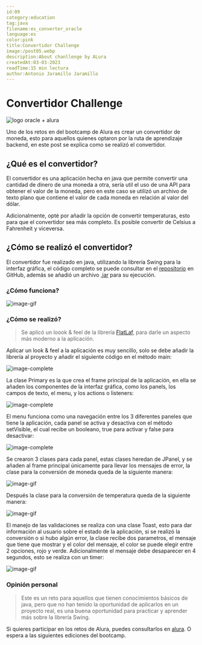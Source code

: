 ```yaml
---
id:09
category:education
tag:java
filename:es_converter_oracle
language:es
color:pink
title:Convertidor Challenge
image:/post05.webp
description:About chanllenge by ALura
createdAt:03-03-2023
readTime:15 min lectura
author:Antonio Jaramillo Jaramillo
---
```

# Convertidor Challenge
![logo oracle + alura](https://backendblog.fly.dev/api/v2/images/articles/post05.webp)

Uno de los retos en del bootcamp de Alura es crear un convertidor de moneda, esto para aquellos quienes optaron por la ruta de aprendizaje backend, en este post se explica como se realizó el convertidor.

## ¿Qué es el convertidor?

El convertidor es una aplicación hecha en java que permite convertir una cantidad de dinero de una moneda a otra, sería util el uso de una API para obtener el valor de la moneda, pero en este caso se utilizó un archivo de texto plano que contiene el valor de cada moneda en relación al valor del dólar.

Adicionalmente, opté por añadir la opción de convertir temperaturas, esto para que el convertidor sea más completo. Es posible convertir de Celsius a Fahrenheit y viceversa.

## ¿Cómo se realizó el convertidor?

El convertidor fue realizado en java, utilizando la librería Swing para la interfaz gráfica, el código completo se puede consultar en el [repositorio](https://github.com/Drako9159/Convertidor) en GitHub, además se añadió un archivo [.jar](https://github.com/Drako9159/Convertidor/releases/tag/1.0) para su ejecución.

### ¿Cómo funciona?

![image-gif](https://backendblog.fly.dev/api/v2/images/articles/post05-01.gif)

### ¿Cómo se realizó?

> Se aplicó un loook & feel de la librería [FlatLaf](https://www.formdev.com/flatlaf/), para darle un aspecto más moderno a la aplicación.

Aplicar un look & feel a la aplicación es muy sencillo, solo se debe añadir la librería al proyecto y añadir el siguiente código en el método main:

![image-complete](https://backendblog.fly.dev/api/v2/images/articles/post05-02.webp)

La clase Primary es la que crea el frame principal de la aplicación, en ella se añaden los componentes de la interfaz gráfica, como los panels, los campos de texto, el menu, y los actions o listeners:

![image-complete](https://backendblog.fly.dev/api/v2/images/articles/post05-03.webp)

El menu funciona como una navegación entre los 3 diferentes paneles que tiene la aplicación, cada panel se activa y desactiva con el método setVisible, el cual recibe un booleano, true para activar y false para desactivar:

![image-complete](https://backendblog.fly.dev/api/v2/images/articles/post05-04.webp)

Se crearon 3 clases para cada panel, estas clases heredan de JPanel, y se añaden al frame principal únicamente para llevar los mensajes de error, la clase para la conversión de moneda queda de la siguiente manera:

![image-gif](https://backendblog.fly.dev/api/v2/images/articles/post05-05.gif)

Después la clase para la conversión de temperatura queda de la siguiente manera:

![image-gif](https://backendblog.fly.dev/api/v2/images/articles/post05-06.gif)

El manejo de las validaciones se realiza con una clase Toast, esto para dar información al usuario sobre el estado de la aplicación, si se realizó la conversión o si hubo algún error, la clase recibe dos parametros, el mensaje que tiene que mostrar y el color del mensaje, el color se puede elegir entre 2 opciones, rojo y verde. Adicionalmente el mensaje debe desaparecer en 4 segundos, esto se realiza con un timer:

![image-gif](https://backendblog.fly.dev/api/v2/images/articles/post05-07.gif)

### Opinión personal

> Este es un reto para aquellos que tienen conocimientos básicos de java, pero que no han tenido la 
> oportunidad de aplicarlos en un proyecto real, es una buena oportunidad para practicar y aprender más 
> sobre la librería Swing.

Si quieres participar en los retos de Alura, puedes consultarlos en [alura](https://cursos.alura.com.br).
O espera a las siguientes ediciones del bootcamp.
